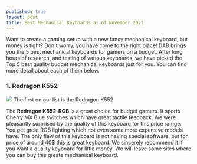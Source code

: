 ```yaml
---
published: true
layout: post
title: Best Mechanical Keyboards as of November 2021
---
```

Want to create a gaming setup with a new fancy mechanical keyboard, but money is tight? Don't worry, you have come to the right place! DAB brings you the 5 best mechanical keyboards for gamers on a budget. After long hours of research, and testing of various keyboards, we have picked the Top 5 best quality budget mechanical keyboards just for you. You can find more detail about each of them below. 

### 1. Redragon K552
![]({{site.baseurl}}/https://m.media-amazon.com/images/I/71sFaDtowqL._AC_SY450_.jpg)
The first on our list is the Redragon K552

The **Redragon K552-RGB** is a great choice for budget gamers. It sports Cherry MX Blue switches which have great tactile feedback. We were pleasantly surprised by the quality of this keyboard for this price ramge. You get great RGB lighting which not even some more expensive models have. The only flaw of this keyboard is not having special software, but for price of around 40$ this is great keyboard. We sincerely recommend it if you want a quality keyboard for little money.
We will leave some sites where you can buy this greate mechanical keyboard.
